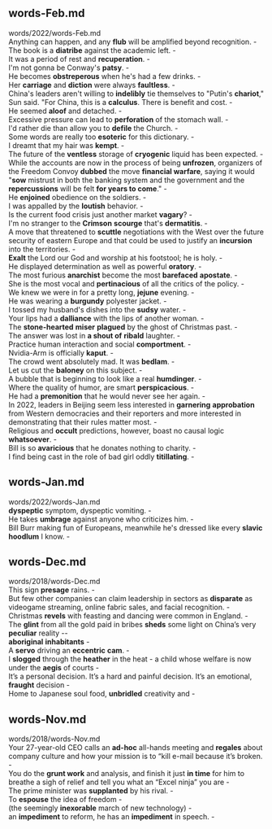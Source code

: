## words-Feb.md ## 
words/2022/words-Feb.md  
Anything can happen, and any **flub** will be amplified beyond recognition. -  
The book is a **diatribe** against the academic left. -  
It was a period of rest and **recuperation**. -  
I'm not gonna be Conway's **patsy**. -  
He becomes **obstreperous** when he's had a few drinks. -  
Her **carriage** and **diction** were always **faultless**. -  
China's leaders aren't willing to **indelibly** tie themselves to "Putin's **chariot**," Sun said. "For China, this is a **calculus**. There is benefit and cost. -   
He seemed **aloof** and detached. -  
Excessive pressure can lead to **perforation** of the stomach wall. -  
I'd rather die than allow you to **defile** the Church. -  
Some words are really too **esoteric** for this dictionary. -  
I dreamt that my hair was **kempt**. -  
The future of the **ventless** storage of **cryogenic** liquid has been expected. -  
While the accounts are now in the process of being **unfrozen**, organizers of the Freedom Convoy **dubbed** the move **financial warfare**, saying it would "**sow** mistrust in both the banking system and the government and the **repercussions** will be felt **for years to come**." -  
He **enjoined** obedience on the soldiers. -  
I was appalled by the **loutish** behavior. -  
Is the current food crisis just another market **vagary**? -  
I'm no stranger to the **Crimson** **scourge** that's **dermatitis**. -  
A move that threatened to **scuttle** negotiations with the West over the future security of eastern Europe and that could be used to justify an **incursion** into the territories. -   
**Exalt** the Lord our God and worship at his footstool; he is holy. -  
He displayed determination as well as powerful **oratory**. -  
The most furious **anarchist** become the most **barefaced** **apostate**. -  
She is the most vocal and **pertinacious** of all the critics of the policy. -  
We knew we were in for a pretty long, **jejune** evening. -  
He was wearing a **burgundy** polyester jacket. -  
I tossed my husband's dishes into the **sudsy** water. -  
Your lips had a **dalliance** with the lips of another woman. -  
The **stone-hearted** **miser** **plagued** by the ghost of Christmas past. -  
The answer was lost in **a shout of** **ribald** laughter. -  
Practice human interaction and social **comportment**. -  
Nvidia-Arm is officially **kaput**. -  
The crowd went absolutely mad. It was **bedlam**. -  
Let us cut the **baloney** on this subject. -  
A bubble that is beginning to look like a real **humdinger**. -  
Where the quality of humor, are smart **perspicacious**. -  
He had a **premonition** that he would never see her again. -  
In 2022, leaders in Beijing seem less interested in **garnering** **approbation** from Western democracies and their reporters and more interested in demonstrating that their rules matter most. -  
Religious and **occult** predictions, however, boast no causal logic **whatsoever**. -  
Bill is so **avaricious** that he donates nothing to charity. -  
I find being cast in the role of bad girl oddly **titillating**. -  

## words-Jan.md ## 
words/2022/words-Jan.md  
**dyspeptic** symptom, dyspeptic vomiting. -  
He takes **umbrage** against anyone who criticizes him. -   
Bill Burr making fun of Europeans, meanwhile he's dressed like every **slavic** **hoodlum** I know. -  

## words-Dec.md ## 
words/2018/words-Dec.md  
This sign **presage** rains. -  
But few other companies can claim leadership in sectors as **disparate** as videogame streaming, online fabric sales, and facial recognition. -  
Christmas **revels** with feasting and dancing were common in England. -  
The **glint** from all the gold paid in bribes **sheds** some light on China’s very **peculiar** reality  --  
**aboriginal** **inhabitants** -  
A **servo** driving an **eccentric** **cam**.  -  
I **slogged** through the **heather** in the heat - 
a child whose welfare is now under the **aegis** of courts -  
It’s a personal decision. It’s a hard and painful decision. It’s an emotional, **fraught** decision -  
Home to Japanese soul food, **unbridled** creativity and -  

## words-Nov.md ## 
words/2018/words-Nov.md  
Your 27-year-old CEO calls an **ad-hoc** all-hands meeting and **regales** about company culture and how your mission is to “kill e-mail because it’s broken. -  
You do the **grunt work** and analysis, and finish it just **in time** for him to breathe a sigh of relief and tell you what an “Excel ninja” you are -  
The prime minister was **supplanted** by his rival. -   
To **espouse** the idea of freedom -   
(the seemingly **inexorable** march of new technology) -  
an **impediment** to reform, he has an **impediment** in speech. -    
